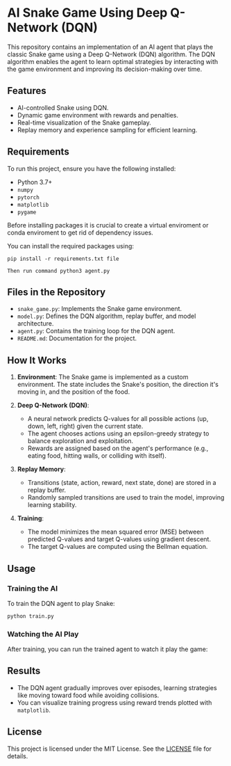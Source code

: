 # AI Snake Game Using Deep Q-Network (DQN)

This repository contains an implementation of an AI agent that plays the classic Snake game using a Deep Q-Network (DQN) algorithm. The DQN algorithm enables the agent to learn optimal strategies by interacting with the game environment and improving its decision-making over time.

## Features
- AI-controlled Snake using DQN.
- Dynamic game environment with rewards and penalties.
- Real-time visualization of the Snake gameplay.
- Replay memory and experience sampling for efficient learning.

## Requirements

To run this project, ensure you have the following installed:

- Python 3.7+
- `numpy`
- `pytorch`
- `matplotlib`
- `pygame`


Before installing packages it is crucial to create a virtual enviroment or conda enviroment to get rid of dependency issues.

You can install the required packages using:
```
pip install -r requirements.txt file
```
```
Then run command python3 agent.py
```


## Files in the Repository

- `snake_game.py`: Implements the Snake game environment.
- `model.py`: Defines the DQN algorithm, replay buffer, and model architecture.
- `agent.py`: Contains the training loop for the DQN agent.
- `README.md`: Documentation for the project.

## How It Works

1. **Environment**: The Snake game is implemented as a custom environment. The state includes the Snake's position, the direction it's moving in, and the position of the food.

2. **Deep Q-Network (DQN)**:
   - A neural network predicts Q-values for all possible actions (up, down, left, right) given the current state.
   - The agent chooses actions using an epsilon-greedy strategy to balance exploration and exploitation.
   - Rewards are assigned based on the agent's performance (e.g., eating food, hitting walls, or colliding with itself).

3. **Replay Memory**:
   - Transitions (state, action, reward, next state, done) are stored in a replay buffer.
   - Randomly sampled transitions are used to train the model, improving learning stability.

4. **Training**:
   - The model minimizes the mean squared error (MSE) between predicted Q-values and target Q-values using gradient descent.
   - The target Q-values are computed using the Bellman equation.

## Usage

### Training the AI
To train the DQN agent to play Snake:

```bash
python train.py
```

### Watching the AI Play
After training, you can run the trained agent to watch it play the game:

## Results

- The DQN agent gradually improves over episodes, learning strategies like moving toward food while avoiding collisions.
- You can visualize training progress using reward trends plotted with `matplotlib`.


## License
This project is licensed under the MIT License. See the [LICENSE](LICENSE) file for details.

